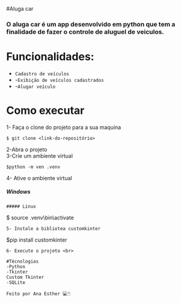 #Aluga car 

### O aluga car é um app desenvolvido em python que tem a finalidade de fazer o controle de aluguel de veiculos.

# Funcionalidades:

- `Cadastro de veículos`
- -`Exibição de veículos cadastrados`
- -`Alugar veículo`

# Como executar

1- Faça o clone do projeto para a sua maquina

```
$ git clone <link-do-repositório>

```
2-Abra o projeto <br>
3-Crie um ambiente virtual
```
$python -m ven .venv

```
4- Ative o ambiente virtual
##### Windows
```
##### Linux

```
$ source .venv\bin\activate

```
5- Instale a bibliotea customkinter

```

$pip install customkinter

```
6- Execute o projeto <br>

#Técnologias
-Python
-Tkinter
Custom Tkinter
-SQLite

Feito por Ana Esther 💻🖱️
